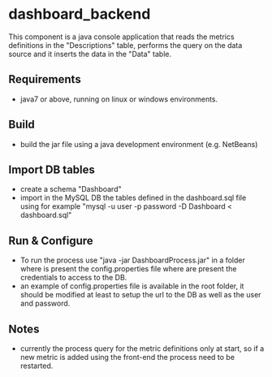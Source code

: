 # dashboard_backend
This component is a java console application that reads the metrics definitions in the "Descriptions" table, 
performs the query on the data source and it inserts the data in the "Data" table.

## Requirements
- java7 or above, running on linux or windows environments.
## Build
- build the jar file using a java development environment (e.g. NetBeans)
## Import DB tables
- create a schema "Dashboard"
- import in the MySQL DB the tables defined in the dashboard.sql file using for example "mysql -u user -p password -D Dashboard < dashboard.sql" 
## Run & Configure
- To run the process use "java -jar DashboardProcess.jar" in a folder where is present the config.properties file where are present the credentials to access to the DB.
- an example of config.properties file is available in the root folder, it should be modified at least to setup the url to the DB as well as the user and password.

## Notes
- currently the process query for the metric definitions only at start, 
so if a new metric is added using the front-end the process need to be restarted.

